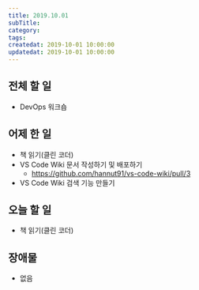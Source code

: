 ```yaml
---
title: 2019.10.01
subTitle: 
category: 
tags: 
createdat: 2019-10-01 10:00:00
updatedat: 2019-10-01 10:00:00
---
```


## 전체 할 일

* DevOps 워크숍

## 어제 한 일

* 책 읽기(클린 코더)
* VS Code Wiki 문서 작성하기 및 배포하기
  * https://github.com/hannut91/vs-code-wiki/pull/3
* VS Code Wiki 검색 기능 만들기

## 오늘 할 일

* 책 읽기(클린 코더)

## 장애물

* 없음
